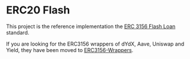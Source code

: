 # ERC20 Flash

This project is the reference implementation the [ERC 3156 Flash Loan](https://github.com/ethereum/EIPs/pull/3156) standard.

If you are looking for the ERC3156 wrappers of dYdX, Aave, Uniswap and Yield, they have been moved to [ERC3156-Wrappers](https://github.com/albertocuestacanada/ERC3156-Wrappers).
